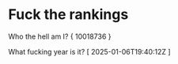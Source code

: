 # Fuck the rankings

Who the hell am I?
{ 10018736 }

What fucking year is it?
[ 2025-01-06T19:40:12Z ]
